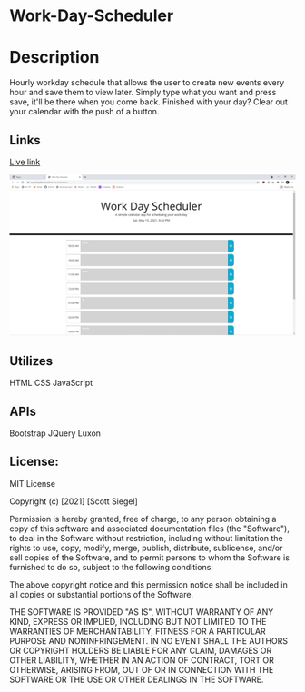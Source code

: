 # Work-Day-Scheduler

# Description
Hourly workday schedule that allows the user to create new events every hour and save them to view later. Simply type what you want and press save, it'll be there when you come back. Finished with your day? Clear out your calendar with the push of a button.

## Links

[Live link](https://scoven2.github.io/Work-Day-Scheduler/index.html)

![screenshots](assets/Screenshot.png)

## Utilizes
HTML
CSS
JavaScript

## APIs
Bootstrap
JQuery
Luxon

## License:
MIT License

Copyright (c) [2021] [Scott Siegel]

Permission is hereby granted, free of charge, to any person obtaining a copy
of this software and associated documentation files (the "Software"), to deal
in the Software without restriction, including without limitation the rights
to use, copy, modify, merge, publish, distribute, sublicense, and/or sell
copies of the Software, and to permit persons to whom the Software is
furnished to do so, subject to the following conditions:

The above copyright notice and this permission notice shall be included in all
copies or substantial portions of the Software.

THE SOFTWARE IS PROVIDED "AS IS", WITHOUT WARRANTY OF ANY KIND, EXPRESS OR
IMPLIED, INCLUDING BUT NOT LIMITED TO THE WARRANTIES OF MERCHANTABILITY,
FITNESS FOR A PARTICULAR PURPOSE AND NONINFRINGEMENT. IN NO EVENT SHALL THE
AUTHORS OR COPYRIGHT HOLDERS BE LIABLE FOR ANY CLAIM, DAMAGES OR OTHER
LIABILITY, WHETHER IN AN ACTION OF CONTRACT, TORT OR OTHERWISE, ARISING FROM,
OUT OF OR IN CONNECTION WITH THE SOFTWARE OR THE USE OR OTHER DEALINGS IN THE
SOFTWARE.